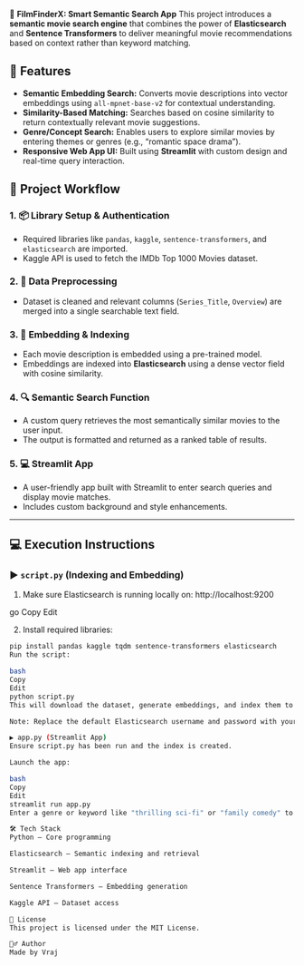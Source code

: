 🚀 **FilmFinderX: Smart Semantic Search App**
This project introduces a **semantic movie search engine** that combines the power of **Elasticsearch** and **Sentence Transformers** to deliver meaningful movie recommendations based on context rather than keyword matching.

## 🚀 Features

- **Semantic Embedding Search:** Converts movie descriptions into vector embeddings using `all-mpnet-base-v2` for contextual understanding.
- **Similarity-Based Matching:** Searches based on cosine similarity to return contextually relevant movie suggestions.
- **Genre/Concept Search:** Enables users to explore similar movies by entering themes or genres (e.g., “romantic space drama”).
- **Responsive Web App UI:** Built using **Streamlit** with custom design and real-time query interaction.


## 🔧 Project Workflow

### 1. 📦 Library Setup & Authentication
- Required libraries like `pandas`, `kaggle`, `sentence-transformers`, and `elasticsearch` are imported.
- Kaggle API is used to fetch the IMDb Top 1000 Movies dataset.

### 2. 🧹 Data Preprocessing
- Dataset is cleaned and relevant columns (`Series_Title`, `Overview`) are merged into a single searchable text field.

### 3. 🧠 Embedding & Indexing
- Each movie description is embedded using a pre-trained model.
- Embeddings are indexed into **Elasticsearch** using a dense vector field with cosine similarity.

### 4. 🔍 Semantic Search Function
- A custom query retrieves the most semantically similar movies to the user input.
- The output is formatted and returned as a ranked table of results.

### 5. 💻 Streamlit App
- A user-friendly app built with Streamlit to enter search queries and display movie matches.
- Includes custom background and style enhancements.

---

## 💻 Execution Instructions

### ▶️ `script.py` (Indexing and Embedding)

1. Make sure Elasticsearch is running locally on:
http://localhost:9200

go
Copy
Edit

2. Install required libraries:
```bash
pip install pandas kaggle tqdm sentence-transformers elasticsearch
Run the script:

bash
Copy
Edit
python script.py
This will download the dataset, generate embeddings, and index them to Elasticsearch.

Note: Replace the default Elasticsearch username and password with your own credentials in the code.

▶️ app.py (Streamlit App)
Ensure script.py has been run and the index is created.

Launch the app:

bash
Copy
Edit
streamlit run app.py
Enter a genre or keyword like "thrilling sci-fi" or "family comedy" to receive matching movies.

🛠️ Tech Stack
Python – Core programming

Elasticsearch – Semantic indexing and retrieval

Streamlit – Web app interface

Sentence Transformers – Embedding generation

Kaggle API – Dataset access

📄 License
This project is licensed under the MIT License.

🙋‍♂️ Author
Made by Vraj
